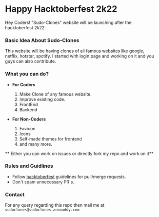 # Happy Hacktoberfest 2k22 

Hey Coders! 
"Sudo-Clones" website will be launching after the hacktoberfest 2k22.

### Basic Idea About Sudo-Clones
This website will be having clones of all famous websites like google, netflix, hotstar, spotify.
I started with login page and working on it and you guys can also contribute.

### What you can do?
* **For Coders**
  1. Make Clone of any famous website.
  2. Improve existing code.
  3. FrontEnd
  4. Backend

* **For Non-Coders**
  1. Favicon
  2. Icons 
  3. Self-made themes for frontend
  4. and many more.
  
** Either you can work on issues or directly fork my repo and work on it**

### Rules and Guidlines
* Follow [hacktoberfest](https://hacktoberfest.com/participation/#pr-mr-details) guidelines for pull/merge requests.
* Don't spam unnecessary PR's.


### Contact
For any  query regarding this repo then mail me at `sudoclones@sudoclones.anonaddy.com`


